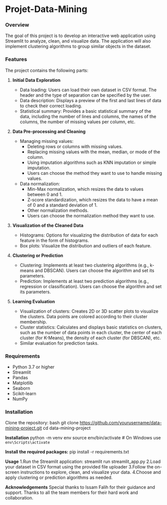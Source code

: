 # Projet-Data-Mining

### Overview
The goal of this project is to develop an interactive web application using Streamlit to analyze, clean, and visualize data. The application will also implement clustering algorithms to group similar objects in the dataset.

### Features
The project contains the following parts:

1. **Initial Data Exploration**
   - Data loading: Users can load their own dataset in CSV format. The header and the type of separation can be specified by the user.
   - Data description: Displays a preview of the first and last lines of data to check their correct loading.
   - Statistical summary: Provides a basic statistical summary of the data, including the number of lines and columns, the names of the columns, the number of missing values per column, etc.

2. **Data Pre-processing and Cleaning**
   - Managing missing values:
     - Deleting rows or columns with missing values.
     - Replacing missing values with the mean, median, or mode of the column.
     - Using imputation algorithms such as KNN imputation or simple imputation.
     - Users can choose the method they want to use to handle missing values.
   - Data normalization:
     - Min-Max normalization, which resizes the data to values between 0 and 1.
     - Z-score standardization, which resizes the data to have a mean of 0 and a standard deviation of 1.
     - Other normalization methods.
     - Users can choose the normalization method they want to use.

3. **Visualization of the Cleaned Data**
   - Histograms: Options for visualizing the distribution of data for each feature in the form of histograms.
   - Box plots: Visualize the distribution and outliers of each feature.

4. **Clustering or Prediction**
   - Clustering: Implements at least two clustering algorithms (e.g., k-means and DBSCAN). Users can choose the algorithm and set its parameters.
   - Prediction: Implements at least two prediction algorithms (e.g., regression or classification). Users can choose the algorithm and set its parameters.

5. **Learning Evaluation**
   - Visualization of clusters: Creates 2D or 3D scatter plots to visualize the clusters. Data points are colored according to their cluster membership.
   - Cluster statistics: Calculates and displays basic statistics on clusters, such as the number of data points in each cluster, the center of each cluster (for K-Means), the density of each cluster (for DBSCAN), etc.
   - Similar evaluation for prediction tasks.

### Requirements
- Python 3.7 or higher
- Streamlit
- Pandas
- Matplotlib
- Seaborn
- Scikit-learn
- NumPy

### Installation
Clone the repository:
bash
git clone https://github.com/yourusername/data-mining-project.git
cd data-mining-project

**Installation**
  python -m venv env
  source env/bin/activate  # On Windows use `env\Scripts\activate`

**Install the required packages:**
   pip install -r requirements.txt

**Usage**
   1.Run the Streamlit application: streamlit run streamlit_app.py
   2.Load your dataset in CSV format using the provided file uploader
   3.Follow the on-screen instructions to explore, clean, and visualize your data.
   4.Choose and apply clustering or prediction algorithms as needed.

**Acknowledgements**
    Special thanks to Issam Falih for their guidance and support.
    Thanks to all the team members for their hard work and collaboration.

